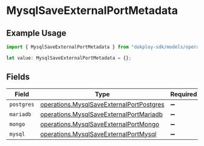 # MysqlSaveExternalPortMetadata

## Example Usage

```typescript
import { MysqlSaveExternalPortMetadata } from "dokploy-sdk/models/operations";

let value: MysqlSaveExternalPortMetadata = {};
```

## Fields

| Field                                                                                                | Type                                                                                                 | Required                                                                                             | Description                                                                                          |
| ---------------------------------------------------------------------------------------------------- | ---------------------------------------------------------------------------------------------------- | ---------------------------------------------------------------------------------------------------- | ---------------------------------------------------------------------------------------------------- |
| `postgres`                                                                                           | [operations.MysqlSaveExternalPortPostgres](../../models/operations/mysqlsaveexternalportpostgres.md) | :heavy_minus_sign:                                                                                   | N/A                                                                                                  |
| `mariadb`                                                                                            | [operations.MysqlSaveExternalPortMariadb](../../models/operations/mysqlsaveexternalportmariadb.md)   | :heavy_minus_sign:                                                                                   | N/A                                                                                                  |
| `mongo`                                                                                              | [operations.MysqlSaveExternalPortMongo](../../models/operations/mysqlsaveexternalportmongo.md)       | :heavy_minus_sign:                                                                                   | N/A                                                                                                  |
| `mysql`                                                                                              | [operations.MysqlSaveExternalPortMysql](../../models/operations/mysqlsaveexternalportmysql.md)       | :heavy_minus_sign:                                                                                   | N/A                                                                                                  |